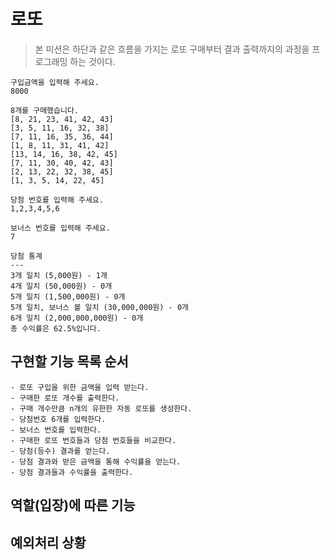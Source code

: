 # 로또

> 본 미션은 하단과 같은 흐름을 가지는 로또 구매부터 결과 출력까지의 과정을 프로그래밍 하는 것이다.

```
구입금액을 입력해 주세요.
8000

8개를 구매했습니다.
[8, 21, 23, 41, 42, 43]
[3, 5, 11, 16, 32, 38]
[7, 11, 16, 35, 36, 44]
[1, 8, 11, 31, 41, 42]
[13, 14, 16, 38, 42, 45]
[7, 11, 30, 40, 42, 43]
[2, 13, 22, 32, 38, 45]
[1, 3, 5, 14, 22, 45]

당첨 번호를 입력해 주세요.
1,2,3,4,5,6

보너스 번호를 입력해 주세요.
7

당첨 통계
---
3개 일치 (5,000원) - 1개
4개 일치 (50,000원) - 0개
5개 일치 (1,500,000원) - 0개
5개 일치, 보너스 볼 일치 (30,000,000원) - 0개
6개 일치 (2,000,000,000원) - 0개
총 수익률은 62.5%입니다.
```

## 구현할 기능 목록 순서

```
- 로또 구입을 위한 금액을 입력 받는다.
- 구매한 로또 개수를 출력한다.
- 구매 개수만큼 n개의 유한한 자동 로또를 생성한다.
- 당첨번호 6개를 입력한다.
- 보너스 번호를 입력한다.
- 구매한 로또 번호들과 당첨 번호들을 비교한다.
- 당첨(등수) 결과를 얻는다.
- 당첨 결과와 받은 금액을 통해 수익률을 얻는다.
- 당첨 결과들과 수익률을 출력한다.
```

## 역할(입장)에 따른 기능

## 예외처리 상황
